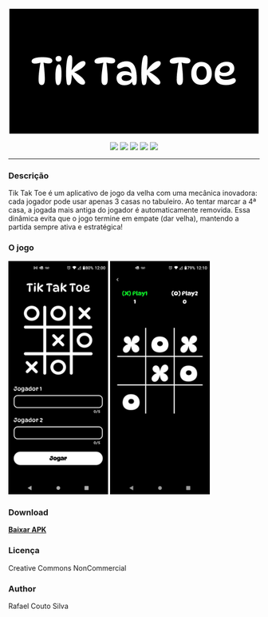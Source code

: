 <p align="center">
   <img src="./assets/readme/logo.png"> 
</p>
<p align="center">
<span>
    <img src="https://img.shields.io/badge/dart-%230175C2.svg?style=for-the-badge&logo=dart&logoColor=white">
    <img src="https://img.shields.io/badge/flutter-%230175C2.svg?style=for-the-badge&logo=flutter&logoColor=white">
    <img src="https://img.shields.io/badge/mobile-%230175C2.svg?style=for-the-badge&logoColor=white">
    <a src="./LICENSE">
        <img src="https://img.shields.io/badge/licença-CCNC-blue?style=for-the-badge">
    </a>
    <img src="https://img.shields.io/badge/mantido-sim-blue?style=for-the-badge">
</span>
</p>
<hr></hr>
<h3>Descrição</h3>
<p>
    Tik Tak Toe é um aplicativo de jogo da velha com uma mecânica inovadora: cada jogador pode usar apenas 3 casas no tabuleiro. Ao tentar marcar a 4ª casa, a jogada mais antiga do jogador é automaticamente removida. Essa dinâmica evita que o jogo termine em empate (dar velha), mantendo a partida sempre ativa e estratégica!
</p>
<h3>O jogo</h3>
<p>
<img src="./assets/readme/screen1.jpg" width="200">
<img src="./assets/readme/screen2.jpg" width="200">
</p>
<h3>Download</h3>
<a href="./assets/readme/tiktaktoe.apk" download>
    <strong>
        <p>Baixar APK</p>
    </strong>
</a>
<h3>Licença</h3>
<p>Creative Commons NonCommercial</p>
<h3>Author</h3>
<a src="https://www.linkedin.com/in/rafa-couto/"> 
    <p>Rafael Couto Silva</p>
</a>
